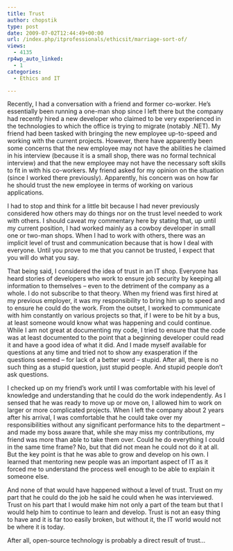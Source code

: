 ```yaml
---
title: Trust
author: chopstik
type: post
date: 2009-07-02T12:44:49+00:00
url: /index.php/itprofessionals/ethicsit/marriage-sort-of/
views:
  - 4135
rp4wp_auto_linked:
  - 1
categories:
  - Ethics and IT

---
```

Recently, I had a conversation with a friend and former co-worker. He&#8217;s essentially been running a one-man shop since I left there but the company had recently hired a new developer who claimed to be very experienced in the technologies to which the office is trying to migrate (notably .NET). My friend had been tasked with bringing the new employee up-to-speed and working with the current projects. However, there have apparently been some concerns that the new employee may not have the abilities he claimed in his interview (because it is a small shop, there was no formal technical interview) and that the new employee may not have the necessary soft skills to fit in with his co-workers. My friend asked for my opinion on the situation (since I worked there previously). Apparently, his concern was on how far he should trust the new employee in terms of working on various applications.

I had to stop and think for a little bit because I had never previously considered how others may do things nor on the trust level needed to work with others. I should caveat my commentary here by stating that, up until my current position, I had worked mainly as a cowboy developer in small one or two-man shops. When I had to work with others, there was an implicit level of trust and communication because that is how I deal with everyone. Until you prove to me that you cannot be trusted, I expect that you will do what you say.

That being said, I considered the idea of trust in an IT shop. Everyone has heard stories of developers who work to ensure job security by keeping all information to themselves &#8211; even to the detriment of the company as a whole. I do not subscribe to that theory. When my friend was first hired at my previous employer, it was my responsibility to bring him up to speed and to ensure he could do the work. From the outset, I worked to communicate with him constantly on various projects so that, if I were to be hit by a bus, at least someone would know what was happening and could continue. While I am not great at documenting my code, I tried to ensure that the code was at least documented to the point that a beginning developer could read it and have a good idea of what it did. And I made myself available for questions at any time and tried not to show any exasperation if the questions seemed &#8211; for lack of a better word &#8211; stupid. After all, there is no such thing as a stupid question, just stupid people. And stupid people don&#8217;t ask questions.

I checked up on my friend&#8217;s work until I was comfortable with his level of knowledge and understanding that he could do the work independently. As I sensed that he was ready to move up or move on, I allowed him to work on larger or more complicated projects. When I left the company about 2 years after his arrival, I was comfortable that he could take over my responsibilities without any significant performance hits to the department &#8211; and made my boss aware that, while she may miss my contributions, my friend was more than able to take them over. Could he do everything I could in the same time frame? No, but that did not mean he could not do it at all. But the key point is that he was able to grow and develop on his own. I learned that mentoring new people was an important aspect of IT as it forced me to understand the process well enough to be able to explain it someone else.

And none of that would have happened without a level of trust. Trust on my part that he could do the job he said he could when he was interviewed. Trust on his part that I would make him not only a part of the team but that I would help him to continue to learn and develop. Trust is not an easy thing to have and it is far too easily broken, but without it, the IT world would not be where it is today. 

After all, open-source technology is probably a direct result of trust&#8230;